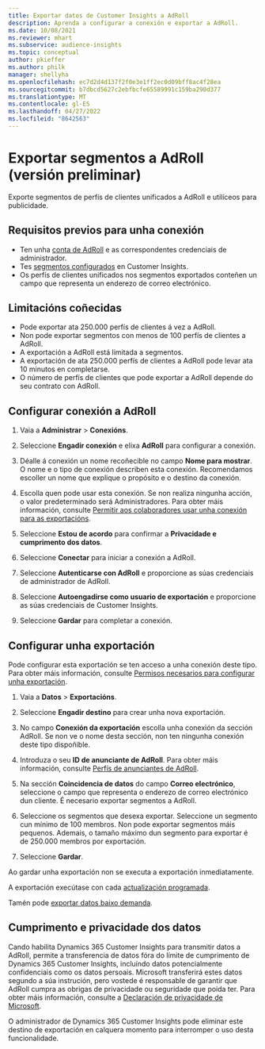 ```yaml
---
title: Exportar datos de Customer Insights a AdRoll
description: Aprenda a configurar a conexión e exportar a AdRoll.
ms.date: 10/08/2021
ms.reviewer: mhart
ms.subservice: audience-insights
ms.topic: conceptual
author: pkieffer
ms.author: philk
manager: shellyha
ms.openlocfilehash: ec7d2d4d137f2f0e3e1ff2ec0d09bff8ac4f28ea
ms.sourcegitcommit: b7dbcd5627c2ebfbcfe65589991c159ba290d377
ms.translationtype: MT
ms.contentlocale: gl-ES
ms.lasthandoff: 04/27/2022
ms.locfileid: "8642563"
---
```

# <a name="export-segments-to-adroll-preview"></a>Exportar segmentos a AdRoll (versión preliminar)

Exporte segmentos de perfís de clientes unificados a AdRoll e utilíceos para publicidade. 

## <a name="prerequisites-for-a-connection"></a>Requisitos previos para unha conexión

-   Ten unha [conta de AdRoll](https://www.adroll.com/) e as correspondentes credenciais de administrador.
-   Tes [segmentos configurados](segments.md) en Customer Insights.
-   Os perfís de clientes unificados nos segmentos exportados conteñen un campo que representa un enderezo de correo electrónico.

## <a name="known-limitations"></a>Limitacións coñecidas

- Pode exportar ata 250.000 perfís de clientes á vez a AdRoll.
- Non pode exportar segmentos con menos de 100 perfís de clientes a AdRoll. 
- A exportación a AdRoll está limitada a segmentos.
- A exportación de ata 250.000 perfís de clientes a AdRoll pode levar ata 10 minutos en completarse. 
- O número de perfís de clientes que pode exportar a AdRoll depende do seu contrato con AdRoll.

## <a name="set-up-connection-to-adroll"></a>Configurar conexión a AdRoll

1. Vaia a **Administrar** > **Conexións**.

1. Seleccione **Engadir conexión** e elixa **AdRoll** para configurar a conexión.

1. Déalle á conexión un nome recoñecible no campo **Nome para mostrar**. O nome e o tipo de conexión describen esta conexión. Recomendamos escoller un nome que explique o propósito e o destino da conexión.

1. Escolla quen pode usar esta conexión. Se non realiza ningunha acción, o valor predeterminado será Administradores. Para obter máis información, consulte [Permitir aos colaboradores usar unha conexión para as exportacións](connections.md#allow-contributors-to-use-a-connection-for-exports).

1. Seleccione **Estou de acordo** para confirmar a **Privacidade e cumprimento dos datos**.

1. Seleccione **Conectar** para iniciar a conexión a AdRoll.

1. Seleccione **Autenticarse con AdRoll** e proporcione as súas credenciais de administrador de AdRoll. 

1. Seleccione **Autoengadirse como usuario de exportación** e proporcione as súas credenciais de Customer Insights.

1. Seleccione **Gardar** para completar a conexión.

## <a name="configure-an-export"></a>Configurar unha exportación

Pode configurar esta exportación se ten acceso a unha conexión deste tipo. Para obter máis información, consulte [Permisos necesarios para configurar unha exportación](export-destinations.md#set-up-a-new-export).

1. Vaia a **Datos** > **Exportacións**.

1. Seleccione **Engadir destino** para crear unha nova exportación.

1. No campo **Conexión da exportación** escolla unha conexión da sección AdRoll. Se non ve o nome desta sección, non ten ningunha conexión deste tipo dispoñible.

1. Introduza o seu **ID de anunciante de AdRoll**. Para obter máis información, consulte [Perfís de anunciantes de AdRoll](https://help.adroll.com/hc/articles/212011838-Advertiser-Profiles).

1. Na sección **Coincidencia de datos** do campo **Correo electrónico**, seleccione o campo que representa o enderezo de correo electrónico dun cliente. É necesario exportar segmentos a AdRoll.

1. Seleccione os segmentos que desexa exportar. Seleccione un segmento cun mínimo de 100 membros. Non pode exportar segmentos máis pequenos. Ademais, o tamaño máximo dun segmento para exportar é de 250.000 membros por exportación. 

1. Seleccione **Gardar**.

Ao gardar unha exportación non se executa a exportación inmediatamente.

A exportación execútase con cada [actualización programada](system.md#schedule-tab). 

Tamén pode [exportar datos baixo demanda](export-destinations.md#run-exports-on-demand). 


## <a name="data-privacy-and-compliance"></a>Cumprimento e privacidade dos datos

Cando habilita Dynamics 365 Customer Insights para transmitir datos a AdRoll, permite a transferencia de datos fóra do límite de cumprimento de Dynamics 365 Customer Insights, incluíndo datos potencialmente confidenciais como os datos persoais. Microsoft transferirá estes datos segundo a súa instrución, pero vostede é responsable de garantir que AdRoll cumpra as obrigas de privacidade ou seguridade que poida ter. Para obter máis información, consulte a [Declaración de privacidade de Microsoft](https://go.microsoft.com/fwlink/?linkid=396732).

O administrador de Dynamics 365 Customer Insights pode eliminar este destino de exportación en calquera momento para interromper o uso desta funcionalidade.

